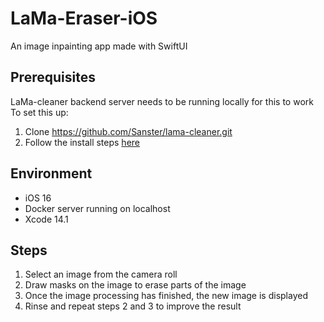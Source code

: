 # LaMa-Eraser-iOS
An image inpainting app made with SwiftUI

## Prerequisites 

LaMa-cleaner backend server needs to be running locally for this to work To set this up:
1. Clone https://github.com/Sanster/lama-cleaner.git
2. Follow the install steps [here](https://github.com/Sanster/lama-cleaner#:~:text=Build%3A%20yarn%20build-,Docker,-You%20can%20use)

## Environment
- iOS 16
- Docker server running on localhost
- Xcode 14.1

## Steps
1. Select an image from the camera roll
2. Draw masks on the image to erase parts of the image
3. Once the image processing has finished, the new image is displayed
4. Rinse and repeat steps 2 and 3 to improve the result
